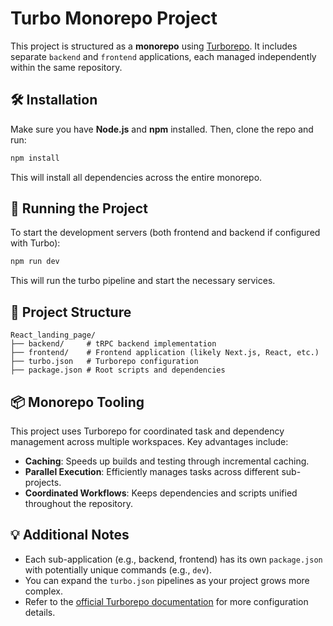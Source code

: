 # Turbo Monorepo Project
This project is structured as a **monorepo** using [Turborepo](https://turbo.build/). It includes separate `backend` and `frontend` applications, each managed independently within the same repository.
## 🛠️ Installation
Make sure you have **Node.js** and **npm** installed.
Then, clone the repo and run:
```bash
npm install
```
This will install all dependencies across the entire monorepo.
## 🚀 Running the Project
To start the development servers (both frontend and backend if configured with Turbo):
```bash
npm run dev
```
This will run the turbo pipeline and start the necessary services.
## 📁 Project Structure
```
React_landing_page/
├── backend/     # tRPC backend implementation
├── frontend/    # Frontend application (likely Next.js, React, etc.)
├── turbo.json   # Turborepo configuration
├── package.json # Root scripts and dependencies
```
## 📦 Monorepo Tooling
This project uses Turborepo for coordinated task and dependency management across multiple workspaces. Key advantages include:
- **Caching**: Speeds up builds and testing through incremental caching.
- **Parallel Execution**: Efficiently manages tasks across different sub-projects.
- **Coordinated Workflows**: Keeps dependencies and scripts unified throughout the repository.
## 💡 Additional Notes
- Each sub-application (e.g., backend, frontend) has its own `package.json` with potentially unique commands (e.g., `dev`).
- You can expand the `turbo.json` pipelines as your project grows more complex.
- Refer to the [official Turborepo documentation](https://turbo.build/) for more configuration details.
